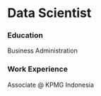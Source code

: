 # Data Scientist

### Education
Business Administration

### Work Experience
Associate @ KPMG Indonesia
